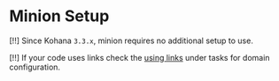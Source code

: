 # Minion Setup

[!!] Since Kohana `3.3.x`, minion requires no additional setup to use.

[!!] If your code uses links check the [using links](tasks#using-links) under tasks for domain configuration.